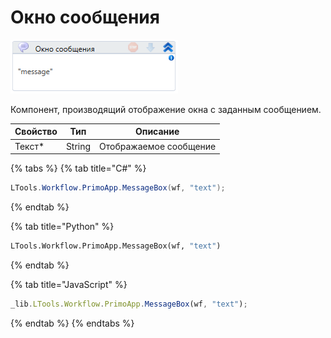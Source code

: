 # Окно сообщения

![](../../../resources/activities/basic/dialogs/image-387.png)

Компонент, производящий отображение окна с заданным сообщением.

| Свойство | Тип    | Описание               |
| -------- | ------ | ---------------------- |
| Текст\*  | String | Отображаемое сообщение |

{% tabs %}
{% tab title="C#" %}
```csharp
LTools.Workflow.PrimoApp.MessageBox(wf, "text");
```
{% endtab %}

{% tab title="Python" %}
```python
LTools.Workflow.PrimoApp.MessageBox(wf, "text")
```
{% endtab %}

{% tab title="JavaScript" %}
```javascript
_lib.LTools.Workflow.PrimoApp.MessageBox(wf, "text");
```
{% endtab %}
{% endtabs %}
